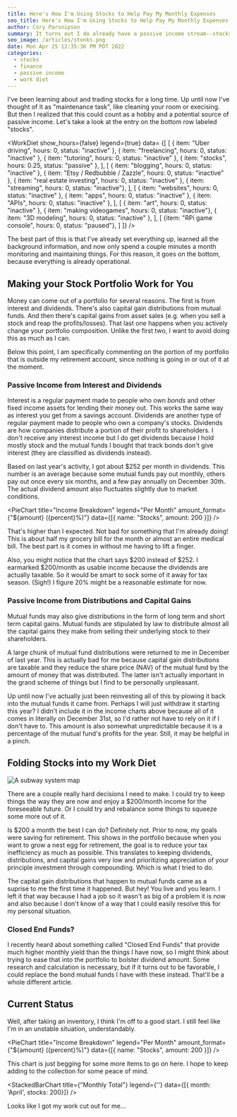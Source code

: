```yaml
---
title: Here's How I'm Using Stocks to Help Pay My Monthly Expenses
seo_title: Here's How I'm Using Stocks to Help Pay My Monthly Expenses
author: Cory Parsnipson
summary: It turns out I do already have a passive income stream--stocks! I never thought of this as a hobby, but more like a household chore. I took an inventory of my current portfolio to get a gauge of what the monthly income stream looks like. It's not much, but it's a promising start. I also ponder some ways to increase the amount of passive income by changing the composition of my portfolio somewhat. Detailed breakdown inside.
seo_image: /articles/stonks.png
date: Mon Apr 25 12:35:36 PM PDT 2022
categories:
  - stocks
  - finance
  - passive income
  - work diet
---
```


<script>
  import WorkDiet from '$lib/components/charts/WorkDiet.svelte';
  import PieChart from '$lib/components/charts/PieChart.svelte';
  import StackedBarChart from '$lib/components/charts/StackedBarChart.svelte';
</script>

I've been learning about and trading stocks for a long time. Up until now I've thought of it as "maintenance task", like cleaning your room or execising. But then I realized that this could count as a hobby and a potential source of passive income. Let's take a look at the entry on the bottom row labeled "stocks".

<WorkDiet show_hours={false} legend={true} data=
  {[
    [
      { item: "Uber driving", hours: 0, status: "inactive" },
      { item: "freelancing", hours: 0, status: "inactive" },
      { item: "tutoring", hours: 0, status: "inactive" },
      { item: "stocks", hours: 0.25, status: "passive" },
    ],
    [
      { item: "blogging", hours: 0, status: "inactive" },
      { item: "Etsy / Redbubble / Zazzle", hours: 0, status: "inactive" },
      { item: "real estate investing", hours: 0, status: "inactive" },
      { item: "streaming", hours: 0, status: "inactive"},
    ],
    [
      { item: "websites", hours: 0, status: "inactive" },
      { item: "apps", hours: 0, status: "inactive" },
      { item: "APIs", hours: 0, status: "inactive" },
    ],
    [
      { item: "art", hours: 0, status: "inactive" },
      { item: "making videogames", hours: 0, status: "inactive"},
      { item: "3D modeling", hours: 0, status: "inactive" },
    ],
    [
      {item: "RPi game console", hours: 0, status: "paused"},
    ]
  ]} />

The best part of this is that I've already set everything up, learned all the background information, and now only spend a couple minutes a month monitoring and maintaining things. For this reason, it goes on the bottom, because everything is already operational.

## Making your Stock Portfolio Work for You

Money can come out of a portfolio for several reasons. The first is from interest and dividends. There's also capital gain distributions from mutual funds. And then there's capital gains from asset sales (e.g. when you sell a stock and reap the profits/losses). That last one happens when you actively change your portfolio composition. Unlike the first two, I want to avoid doing this as much as I can.

Below this point, I am specifically commenting on the portion of my portfolio that is outside my retirement account, since nothing is going in or out of it at the moment.

### Passive Income from Interest and Dividends

Interest is a regular payment made to people who own *bonds* and other fixed income assets for lending their money out. This works the same way as interest you get from a savings account. Dividends are another type of regular payment made to people who own a company's stocks. Dividends are how companies distribute a portion of their profit to shareholders. I don't receive any interest income but I do get dividends because I hold mostly stock and the mutual funds I bought that track bonds don't give interest (they are classified as dividends instead).

Based on last year's activity, I got about $252 per month in dividends. This number is an average because some mutual funds pay out monthly, others pay out once every six months, and a few pay annually on December 30th. The actual dividend amount also fluctuates slightly due to market conditions.

<PieChart title="Income Breakdown" legend="Per Month" amount_format={"${amount} ({percent}%)"} data={[{ name: "Stocks", amount: 200 }]} />

That's higher than I expected. Not bad for something that I'm already doing! This is about half my grocery bill for the month or almost an entire medical bill. The best part is it comes in without me having to lift a finger.

Also, you might notice that the chart says $200 instead of $252. I earmarked $200/month as usable income because the dividends are actually taxable. So it would be smart to sock some of it away for tax season. (Sigh!) I figure 20% might be a reasonable estimate for now.

### Passive Income from Distributions and Capital Gains

Mutual funds may also give distributions in the form of long term and short term capital gains. Mutual funds are stipulated by law to distribute almost all the capital gains they make from selling their underlying stock to their shareholders.

A large chunk of mutual fund distributions were returned to me in December of last year. This is actually bad for me because capital gain distributions are taxable and they reduce the share price (NAV) of the mutual fund by the amount of money that was distributed. The latter isn't actually important in the grand scheme of things but I find to be personally unpleasant.

Up until now I've actually just been reinvesting all of this by plowing it back into the mutual funds it came from. Perhaps I will just withdraw it starting this year? I didn't include it in the income charts above because all of it comes in literally on December 31st, so I'd rather not have to rely on it if I don't have to. This amount is also somewhat unpredictable because it is a percentage of the mutual fund's profits for the year. Still, it may be helpful in a pinch.

## Folding Stocks into my Work Diet

![A subway system map](/articles/stock-roadmap.png)

There are a couple really hard decisions I need to make. I could try to keep things the way they are now and enjoy a $200/month income for the foreseeable future. Or I could try and rebalance some things to squeeze some more out of it.

Is $200 a month the best I can do? Definitely not. Prior to now, my goals were saving for retirement. This shows in the portfolio because when you want to grow a nest egg for retirement, the goal is to reduce your tax inefficiency as much as possible. This translates to keeping dividends, distributions, and capital gains very low and prioritizing appreciation of your principle investment through compounding. Which is what I tried to do.

The capital gain distributions that happen to mutual funds came as a suprise to me the first time it happened. But hey! You live and you learn. I left it that way because I had a job so it wasn't as big of a problem it is now and also because I don't know of a way that I could easily resolve this for my personal situation.

### Closed End Funds?

I recently heard about something called "Closed End Funds" that provide much higher monthly yield than the things I have now, so I might think about trying to ease that into the portfolio to bolster dividend amount. Some research and calculation is necessary, but if it turns out to be favorable, I could replace the bond mutual funds I have with these instead. That'll be a whole different article.

## Current Status

Well, after taking an inventory, I think I'm off to a good start. I still feel like I'm in an unstable situation, understandably.

<PieChart title="Income Breakdown" legend="Per Month" amount_format={"${amount} ({percent}%)"} data={[{ name: "Stocks", amount: 200 }]} />

This chart is just begging for some more items to go on here. I hope to keep adding to the collection for some peace of mind.

<StackedBarChart title={"Monthly Total"} legend={''} data={[{ month: 'April', stocks: 200}]} />

Looks like I got my work cut out for me...
